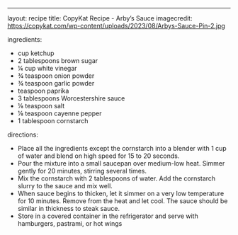 
---
layout: recipe
title: CopyKat Recipe - Arby’s Sauce
imagecredit: https://copykat.com/wp-content/uploads/2023/08/Arbys-Sauce-Pin-2.jpg

ingredients:
- cup ketchup
- 2 tablespoons brown sugar
- ¼ cup white vinegar
- ¾ teaspoon onion powder
- ¾ teaspoon garlic powder
- teaspoon paprika
- 3 tablespoons Worcestershire sauce
- ⅛ teaspoon salt
- ⅛ teaspoon cayenne pepper
- 1 tablespoon cornstarch

directions:
- Place all the ingredients except the cornstarch into a blender with 1 cup of water and blend on high speed for 15 to 20 seconds.
- Pour the mixture into a small saucepan over medium-low heat. Simmer gently for 20 minutes, stirring several times.
- Mix the cornstarch with 2 tablespoons of water. Add the cornstarch slurry to the sauce and mix well.
- When sauce begins to thicken, let it simmer on a very low temperature for 10 minutes. Remove from the heat and let cool. The sauce should be similar in thickness to steak sauce.
- Store in a covered container in the refrigerator and serve with hamburgers, pastrami, or hot wings

